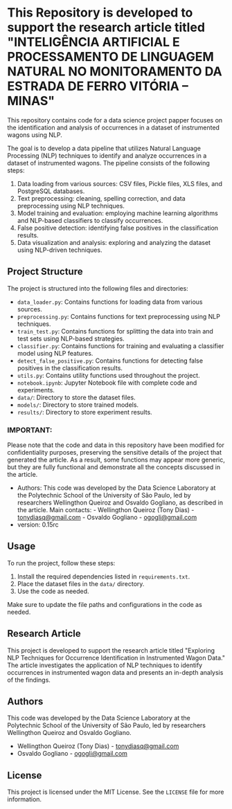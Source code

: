 # This Repository is developed to support the research article titled "INTELIGÊNCIA ARTIFICIAL E PROCESSAMENTO DE LINGUAGEM NATURAL NO MONITORAMENTO DA ESTRADA DE FERRO VITÓRIA – MINAS"

This repository contains code for a data science project papper focuses on the identification and analysis of occurrences in a dataset of instrumented wagons using NLP. 

The goal is to develop a data pipeline that utilizes Natural Language Processing (NLP) techniques to identify and analyze occurrences in a dataset of instrumented wagons. The pipeline consists of the following steps:

1. Data loading from various sources: CSV files, Pickle files, XLS files, and PostgreSQL databases.
2. Text preprocessing: cleaning, spelling correction, and data preprocessing using NLP techniques.
3. Model training and evaluation: employing machine learning algorithms and NLP-based classifiers to classify occurrences.
4. False positive detection: identifying false positives in the classification results.
5. Data visualization and analysis: exploring and analyzing the dataset using NLP-driven techniques.

## Project Structure

The project is structured into the following files and directories:

- `data_loader.py`: Contains functions for loading data from various sources.
- `preprocessing.py`: Contains functions for text preprocessing using NLP techniques.
- `train_test.py`: Contains functions for splitting the data into train and test sets using NLP-based strategies.
- `classifier.py`: Contains functions for training and evaluating a classifier model using NLP features.
- `detect_false_positive.py`: Contains functions for detecting false positives in the classification results.
- `utils.py`: Contains utility functions used throughout the project.
- `notebook.ipynb`: Jupyter Notebook file with complete code and experiments.
- `data/`: Directory to store  the dataset files.
- `models/`: Directory to store trained models.
- `results/`: Directory to store experiment results.

### IMPORTANT:

Please note that the code and data in this repository have been modified for confidentiality purposes, preserving the sensitive details of the project that generated the article. As a result, some functions may appear more generic, but they are fully functional and demonstrate all the concepts discussed in the article.


- Authors: 
This code was developed by the Data Science Laboratory at the Polytechnic School 
of the University of São Paulo, led by researchers Wellingthon Queiroz and Osvaldo Gogliano, 
as described in the article.
         Main contacts:
            - Wellingthon Queiroz (Tony Dias) - tonydiasq@gmail.com
            - Osvaldo Gogliano - ogogli@gmail.com
- version: 0.15rc

## Usage

To run the project, follow these steps:

1. Install the required dependencies listed in `requirements.txt`.
2. Place the dataset files in the `data/` directory.
3. Use the code as needed.


Make sure to update the file paths and configurations in the code as needed.

## Research Article

This project is developed to support the research article titled "Exploring NLP Techniques for Occurrence Identification in Instrumented Wagon Data." The article investigates the application of NLP techniques to identify occurrences in instrumented wagon data and presents an in-depth analysis of the findings.

## Authors

This code was developed by the Data Science Laboratory at the Polytechnic School of the University of São Paulo, led by researchers Wellingthon Queiroz and Osvaldo Gogliano.

- Wellingthon Queiroz (Tony Dias) - tonydiasq@gmail.com
- Osvaldo Gogliano - ogogli@gmail.com

## License

This project is licensed under the MIT License. See the `LICENSE` file for more information.
